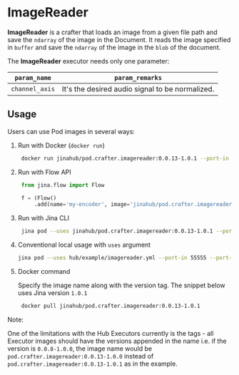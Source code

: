 # ImageReader

**ImageReader** is a crafter that loads an image from a given file path and save the `ndarray` of the image in the Document. It reads the image specified in `buffer` and save the `ndarray` of the image in the `blob` of the document.

The **ImageReader** executor needs only one parameter:

| `param_name`  | `param_remarks` |
| ------------- | ------------- |
| `channel_axis`  |It's the desired audio signal to be normalized. |

## Usage

Users can use Pod images in several ways:

1. Run with Docker (`docker run`)
   ```bash
    docker run jinahub/pod.crafter.imagereader:0.0.13-1.0.1 --port-in 55555 --port-out 55556
    ```
    
2. Run with Flow API
   ```python
    from jina.flow import Flow

    f = (Flow()
        .add(name='my-encoder', image='jinahub/pod.crafter.imagereader:0.0.13-1.0.1', port_in=55555, port_out=55556))
    ```
    
3. Run with Jina CLI
   ```bash
    jina pod --uses jinahub/pod.crafter.imagereader:0.0.13-1.0.1 --port-out 55556
    ```
    
4. Conventional local usage with `uses` argument
    ```bash
    jina pod --uses hub/example/imagereader.yml --port-in 55555 --port-out 55556
    ```
    
5. Docker command

   Specify the image name along with the version tag. The snippet below uses Jina version `1.0.1`

   ```bash
    docker pull jinahub/pod.crafter.imagereader:0.0.13-1.0.1
    ```
   
 Note:
 
 One of the limitations with the Hub Executors currently is the tags - all Executor images should have the versions appended in the name i.e.
 if the version is `0.0.8-1.0.0`, the image name would be `pod.crafter.imagereader:0.0.13-1.0.0` instead of `pod.crafter.imagereader:0.0.13-1.0.1` as in the example.
